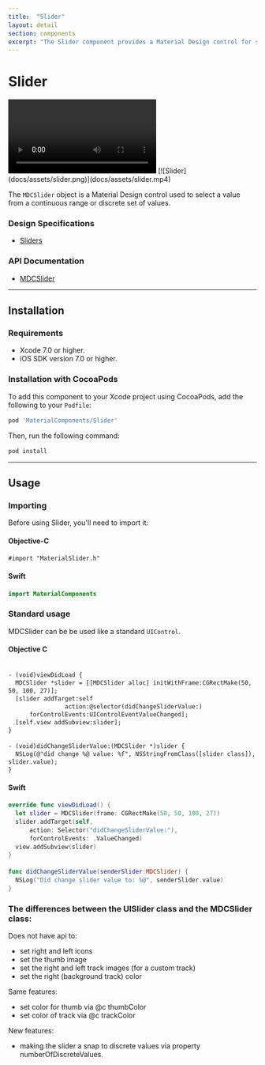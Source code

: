 ```yaml
---
title:  "Slider"
layout: detail
section: components
excerpt: "The Slider component provides a Material Design control for selecting a value from a continuous range or discrete set of values."
---
```

# Slider

<div class="ios-animation right" markdown="1">
  <video src="docs/assets/slider.mp4" autoplay loop></video>
  [![Slider](docs/assets/slider.png)](docs/assets/slider.mp4)
</div>

The `MDCSlider` object is a Material Design control used to select a value from a continuous range
or discrete set of values.
<!--{: .intro }-->

### Design Specifications

<ul class="icon-list">
  <li class="icon-link"><a href="https://www.google.com/design/spec/components/sliders.html">Sliders</a></li>
</ul>

### API Documentation

<ul class="icon-list">
  <li class="icon-link"><a href="apidocs/Classes/MDCSlider.html">MDCSlider</a></li>
</ul>

- - -

## Installation

### Requirements

- Xcode 7.0 or higher.
- iOS SDK version 7.0 or higher.


### Installation with CocoaPods

To add this component to your Xcode project using CocoaPods, add the following to your `Podfile`:

~~~ bash
pod 'MaterialComponents/Slider'
~~~

Then, run the following command:

~~~ bash
pod install
~~~


- - -


## Usage

### Importing

Before using Slider, you'll need to import it:

<!--<div class="material-code-render" markdown="1">-->
#### Objective-C

~~~ objc
#import "MaterialSlider.h"
~~~

#### Swift
~~~ swift
import MaterialComponents
~~~
<!--</div>-->

### Standard usage

MDCSlider can be be used like a standard `UIControl`.

<!--<div class="material-code-render" markdown="1">-->
#### Objective C

~~~ objc

- (void)viewDidLoad {
  MDCSlider *slider = [[MDCSlider alloc] initWithFrame:CGRectMake(50, 50, 100, 27)];
  [slider addTarget:self
                action:@selector(didChangeSliderValue:)
      forControlEvents:UIControlEventValueChanged];
  [self.view addSubview:slider];
}

- (void)didChangeSliderValue:(MDCSlider *)slider {
  NSLog(@"did change %@ value: %f", NSStringFromClass([slider class]), slider.value);
}
~~~

#### Swift

~~~ swift
override func viewDidLoad() {
  let slider = MDCSlider(frame: CGRectMake(50, 50, 100, 27))
  slider.addTarget(self,
      action: Selector("didChangeSliderValue:"),
      forControlEvents: .ValueChanged)
  view.addSubview(slider)
}

func didChangeSliderValue(senderSlider:MDCSlider) {
  NSLog("Did change slider value to: %@", senderSlider.value)
}
~~~
<!--</div>-->

### The differences between the UISlider class and the MDCSlider class:

Does not have api to:

- set right and left icons
- set the thumb image
- set the right and left track images (for a custom track)
- set the right (background track) color

Same features:

- set color for thumb via @c thumbColor
- set color of track via @c trackColor

New features:

- making the slider a snap to discrete values via property numberOfDiscreteValues.
